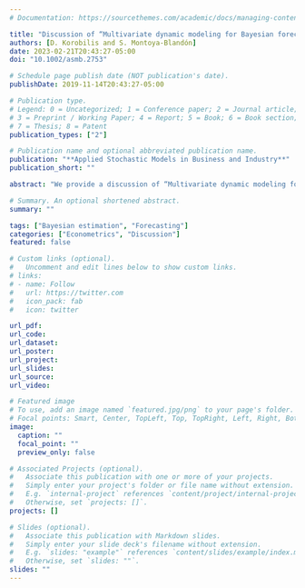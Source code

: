 ```yaml
---
# Documentation: https://sourcethemes.com/academic/docs/managing-content/

title: "Discussion of “Multivariate dynamic modeling for Bayesian forecasting of business revenue”"
authors: [D. Korobilis and S. Montoya-Blandón]
date: 2023-02-21T20:43:27-05:00
doi: "10.1002/asmb.2753"

# Schedule page publish date (NOT publication's date).
publishDate: 2019-11-14T20:43:27-05:00

# Publication type.
# Legend: 0 = Uncategorized; 1 = Conference paper; 2 = Journal article;
# 3 = Preprint / Working Paper; 4 = Report; 5 = Book; 6 = Book section;
# 7 = Thesis; 8 = Patent
publication_types: ["2"]

# Publication name and optional abbreviated publication name.
publication: "**Applied Stochastic Models in Business and Industry**"
publication_short: ""

abstract: "We provide a discussion of “Multivariate dynamic modeling for Bayesian forecasting of business revenue” by Yanchenko, Tierney, Lawson, Hellmayr, Cron, and West. As perfectly exhibited in the paper, the dynamic linear model framework is tremendously diverse and flexible, with many modeling and fine-tuning options that can be suited to a wide range of applications. On the other hand, the sheer amount of flexibility in these models means there can still be strategies that lead to potential forecasting gains. Consequently, in this comment we explore possible extensions to the specification presented in the paper that might add value to this and future business revenue forecasting applications."

# Summary. An optional shortened abstract.
summary: ""

tags: ["Bayesian estimation", "Forecasting"]
categories: ["Econometrics", "Discussion"]
featured: false

# Custom links (optional).
#   Uncomment and edit lines below to show custom links.
# links:
# - name: Follow
#   url: https://twitter.com
#   icon_pack: fab
#   icon: twitter

url_pdf:
url_code:
url_dataset:
url_poster:
url_project:
url_slides:
url_source:
url_video:

# Featured image
# To use, add an image named `featured.jpg/png` to your page's folder. 
# Focal points: Smart, Center, TopLeft, Top, TopRight, Left, Right, BottomLeft, Bottom, BottomRight.
image:
  caption: ""
  focal_point: ""
  preview_only: false

# Associated Projects (optional).
#   Associate this publication with one or more of your projects.
#   Simply enter your project's folder or file name without extension.
#   E.g. `internal-project` references `content/project/internal-project/index.md`.
#   Otherwise, set `projects: []`.
projects: []

# Slides (optional).
#   Associate this publication with Markdown slides.
#   Simply enter your slide deck's filename without extension.
#   E.g. `slides: "example"` references `content/slides/example/index.md`.
#   Otherwise, set `slides: ""`.
slides: ""
---
```

